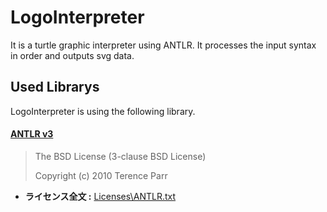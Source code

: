 LogoInterpreter
===

It is a turtle graphic interpreter using ANTLR. It processes the input syntax in order and outputs svg data.

## Used Librarys
LogoInterpreter is using the following library.

#### [ANTLR v3](http://www.antlr3.org)
> The BSD License (3-clause BSD License)
>
> Copyright (c) 2010 Terence Parr

* **ライセンス全文 :** [Licenses\ANTLR.txt](/Licenses/ANTLR.txt)
